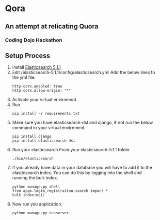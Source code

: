 # Qora 
## An attempt at relicating Quora 
### Coding Dojo Hackathon



## Setup Process

1. Install [Elasticsearch 5.1.1](https://artifacts.elastic.co/downloads/elasticsearch/elasticsearch-5.1.1.tar.gz)
2. Edit /elasticsearch-5.1.1/config/elasticsearch.yml
    Add the below lines to the yml file.
    ```
    http.cors.enabled: true
    http.cors.allow-origin: "*"
    ```
3. Activate your virtual envirnment.
4. Run 
    ```
    pip install -r requirements.txt
    ```
5. Make sure you have elasticsearch-dsl and django, if not run the below command in your virtual envirnment.
    ```
    pip install django
    pip install elasticsearch-dsl
    ```
6. Run your elasticsearch
    From your elasticsearch-5.1.1 folder
    ```
    ./bin/elasticsearch
    ```
7. If you already have data in your database you will have to add it to the elasticsearch index.
You can do this by logging into the shell and running the bulk index.
    ```
    python manage.py shell
    from apps.login_registration.search import *
    bulk_indexing()
    ```
8. Now run you application.
    ```
    python manage.py runserver
    ```

